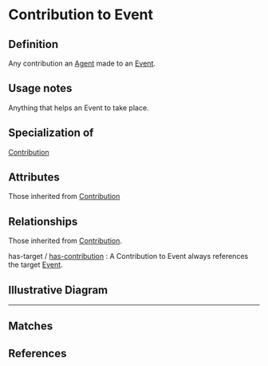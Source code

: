 # Contribution to Event

## Definition
Any contribution an [Agent](../entities/Agent.md) made to an [Event](../entities/Event.md).

## Usage notes
Anything that helps an Event to take place.

## Specialization of
[Contribution](../entities/Contribution.md)

## Attributes
Those inherited from [Contribution](../entities/Contribution.md#attributes)

## Relationships
Those inherited from [Contribution](../entities/Contribution.md#relationships).

<a name="rel__has-target">has-target</a> / [has-contribution](../entities/Event.md#user-content-rel__has-contribution) : A Contribution to Event always references the target [Event](../entities/Event.md).

## Illustrative Diagram


---
## Matches


## References
